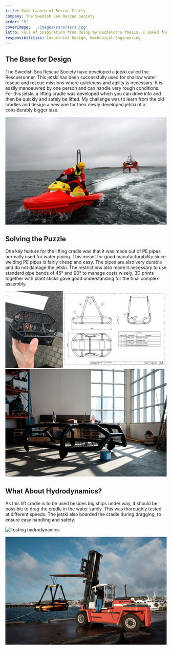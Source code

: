 ```yaml
---
title: Safe Launch of Rescue Crafts
company: The Swedish Sea Rescue Society
order: "5"
coverImage: './images/ssrs/ssrs.jpg'
intro: Full of inspiration from doing my Bachelor's thesis, I asked for more employment at the Swedish Sea Rescue Society. They are right now prototyping a new rescue jetski for big passenger ferries which I am designing and constructing the lift cradle for.
responsibilities: Industrial Design, Mechanical Engineering
---
```


## The Base for Design
The Swedish Sea Rescue Society have developed a jetski called the Rescuerunner. This jetski has been successfully used for shallow water rescue and rescue missions where quickness and agility is necessary. It is easily manoeuvred by one person and can handle very rough conditions. For this jetski, a lifting cradle was developed which you can drive into and then be quickly and safely be lifted. My challenge was to learn from the old cradles and design a new one for their newly developed jetski of a considerably bigger size.

![The Rescuerunner](./images/ssrs/rescuerunner.jpg)

## Solving the Puzzle
One key feature for the lifting cradle was that it was made out of PE pipes normally used for water piping. This meant for good manufacturability since welding PE pipes is fairly cheap and easy. The pipes are also very durable and do not damage the jetski. The restrictions also made it necessary to use standard pipe bends of 45° and 90° to manage costs wisely. 3D prints together with plant sticks gave good understanding for the final complex assembly.

![3D print and CAD model](./images/ssrs/3dprint_cad.jpg)
![During manufacturing](./images/ssrs/process.jpg)

## What About Hydrodynamics?
As this lift cradle is to be used besides big ships under way, it should be possible to drag the cradle in the water safely. This was thoroughly tested at different speeds. The jetski also boarded the cradle during dragging, to ensure easy handling and safety.

![Testing hydrodynamics](./images/ssrs/hydrodynamics.jpg)

![Lift cradle](./images/ssrs/lift_cradle.jpg)

